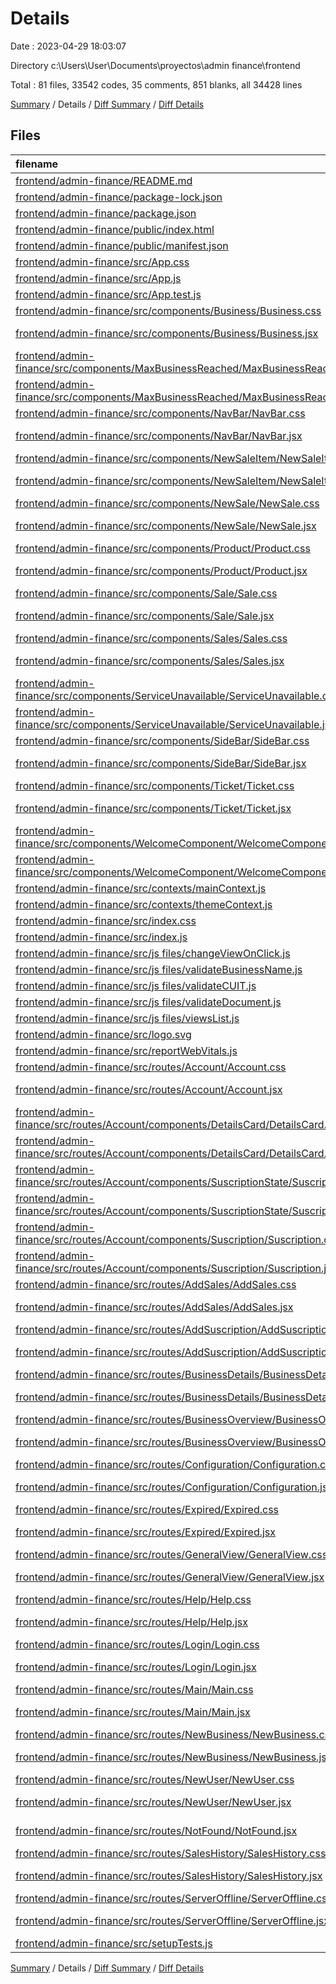 # Details

Date : 2023-04-29 18:03:07

Directory c:\\Users\\User\\Documents\\proyectos\\admin finance\\frontend

Total : 81 files,  33542 codes, 35 comments, 851 blanks, all 34428 lines

[Summary](results.md) / Details / [Diff Summary](diff.md) / [Diff Details](diff-details.md)

## Files
| filename | language | code | comment | blank | total |
| :--- | :--- | ---: | ---: | ---: | ---: |
| [frontend/admin-finance/README.md](/frontend/admin-finance/README.md) | Markdown | 43 | 0 | 32 | 75 |
| [frontend/admin-finance/package-lock.json](/frontend/admin-finance/package-lock.json) | JSON | 29,582 | 0 | 1 | 29,583 |
| [frontend/admin-finance/package.json](/frontend/admin-finance/package.json) | JSON | 43 | 0 | 1 | 44 |
| [frontend/admin-finance/public/index.html](/frontend/admin-finance/public/index.html) | HTML | 20 | 24 | 1 | 45 |
| [frontend/admin-finance/public/manifest.json](/frontend/admin-finance/public/manifest.json) | JSON | 25 | 0 | 1 | 26 |
| [frontend/admin-finance/src/App.css](/frontend/admin-finance/src/App.css) | CSS | 36 | 0 | 7 | 43 |
| [frontend/admin-finance/src/App.js](/frontend/admin-finance/src/App.js) | JavaScript | 81 | 0 | 7 | 88 |
| [frontend/admin-finance/src/App.test.js](/frontend/admin-finance/src/App.test.js) | JavaScript | 7 | 0 | 2 | 9 |
| [frontend/admin-finance/src/components/Business/Business.css](/frontend/admin-finance/src/components/Business/Business.css) | CSS | 104 | 0 | 24 | 128 |
| [frontend/admin-finance/src/components/Business/Business.jsx](/frontend/admin-finance/src/components/Business/Business.jsx) | JavaScript JSX | 31 | 0 | 12 | 43 |
| [frontend/admin-finance/src/components/MaxBusinessReached/MaxBusinessReached.css](/frontend/admin-finance/src/components/MaxBusinessReached/MaxBusinessReached.css) | CSS | 3 | 0 | 0 | 3 |
| [frontend/admin-finance/src/components/MaxBusinessReached/MaxBusinessReached.jsx](/frontend/admin-finance/src/components/MaxBusinessReached/MaxBusinessReached.jsx) | JavaScript JSX | 8 | 0 | 2 | 10 |
| [frontend/admin-finance/src/components/NavBar/NavBar.css](/frontend/admin-finance/src/components/NavBar/NavBar.css) | CSS | 115 | 0 | 27 | 142 |
| [frontend/admin-finance/src/components/NavBar/NavBar.jsx](/frontend/admin-finance/src/components/NavBar/NavBar.jsx) | JavaScript JSX | 64 | 0 | 19 | 83 |
| [frontend/admin-finance/src/components/NewSaleItem/NewSaleItem.css](/frontend/admin-finance/src/components/NewSaleItem/NewSaleItem.css) | CSS | 28 | 0 | 4 | 32 |
| [frontend/admin-finance/src/components/NewSaleItem/NewSaleItem.jsx](/frontend/admin-finance/src/components/NewSaleItem/NewSaleItem.jsx) | JavaScript JSX | 10 | 0 | 5 | 15 |
| [frontend/admin-finance/src/components/NewSale/NewSale.css](/frontend/admin-finance/src/components/NewSale/NewSale.css) | CSS | 55 | 0 | 11 | 66 |
| [frontend/admin-finance/src/components/NewSale/NewSale.jsx](/frontend/admin-finance/src/components/NewSale/NewSale.jsx) | JavaScript JSX | 24 | 0 | 5 | 29 |
| [frontend/admin-finance/src/components/Product/Product.css](/frontend/admin-finance/src/components/Product/Product.css) | CSS | 43 | 0 | 8 | 51 |
| [frontend/admin-finance/src/components/Product/Product.jsx](/frontend/admin-finance/src/components/Product/Product.jsx) | JavaScript JSX | 21 | 0 | 7 | 28 |
| [frontend/admin-finance/src/components/Sale/Sale.css](/frontend/admin-finance/src/components/Sale/Sale.css) | CSS | 48 | 0 | 8 | 56 |
| [frontend/admin-finance/src/components/Sale/Sale.jsx](/frontend/admin-finance/src/components/Sale/Sale.jsx) | JavaScript JSX | 20 | 0 | 3 | 23 |
| [frontend/admin-finance/src/components/Sales/Sales.css](/frontend/admin-finance/src/components/Sales/Sales.css) | CSS | 10 | 0 | 3 | 13 |
| [frontend/admin-finance/src/components/Sales/Sales.jsx](/frontend/admin-finance/src/components/Sales/Sales.jsx) | JavaScript JSX | 18 | 0 | 4 | 22 |
| [frontend/admin-finance/src/components/ServiceUnavailable/ServiceUnavailable.css](/frontend/admin-finance/src/components/ServiceUnavailable/ServiceUnavailable.css) | CSS | 3 | 0 | 0 | 3 |
| [frontend/admin-finance/src/components/ServiceUnavailable/ServiceUnavailable.jsx](/frontend/admin-finance/src/components/ServiceUnavailable/ServiceUnavailable.jsx) | JavaScript JSX | 9 | 0 | 5 | 14 |
| [frontend/admin-finance/src/components/SideBar/SideBar.css](/frontend/admin-finance/src/components/SideBar/SideBar.css) | CSS | 36 | 0 | 4 | 40 |
| [frontend/admin-finance/src/components/SideBar/SideBar.jsx](/frontend/admin-finance/src/components/SideBar/SideBar.jsx) | JavaScript JSX | 36 | 0 | 8 | 44 |
| [frontend/admin-finance/src/components/Ticket/Ticket.css](/frontend/admin-finance/src/components/Ticket/Ticket.css) | CSS | 6 | 0 | 1 | 7 |
| [frontend/admin-finance/src/components/Ticket/Ticket.jsx](/frontend/admin-finance/src/components/Ticket/Ticket.jsx) | JavaScript JSX | 7 | 0 | 5 | 12 |
| [frontend/admin-finance/src/components/WelcomeComponent/WelcomeComponent.css](/frontend/admin-finance/src/components/WelcomeComponent/WelcomeComponent.css) | CSS | 59 | 0 | 18 | 77 |
| [frontend/admin-finance/src/components/WelcomeComponent/WelcomeComponent.jsx](/frontend/admin-finance/src/components/WelcomeComponent/WelcomeComponent.jsx) | JavaScript JSX | 45 | 0 | 8 | 53 |
| [frontend/admin-finance/src/contexts/mainContext.js](/frontend/admin-finance/src/contexts/mainContext.js) | JavaScript | 3 | 0 | 3 | 6 |
| [frontend/admin-finance/src/contexts/themeContext.js](/frontend/admin-finance/src/contexts/themeContext.js) | JavaScript | 3 | 0 | 6 | 9 |
| [frontend/admin-finance/src/index.css](/frontend/admin-finance/src/index.css) | CSS | 12 | 0 | 2 | 14 |
| [frontend/admin-finance/src/index.js](/frontend/admin-finance/src/index.js) | JavaScript | 12 | 3 | 3 | 18 |
| [frontend/admin-finance/src/js files/changeViewOnClick.js](/frontend/admin-finance/src/js%20files/changeViewOnClick.js) | JavaScript | 40 | 0 | 7 | 47 |
| [frontend/admin-finance/src/js files/validateBusinessName.js](/frontend/admin-finance/src/js%20files/validateBusinessName.js) | JavaScript | 9 | 0 | 6 | 15 |
| [frontend/admin-finance/src/js files/validateCUIT.js](/frontend/admin-finance/src/js%20files/validateCUIT.js) | JavaScript | 4 | 0 | 5 | 9 |
| [frontend/admin-finance/src/js files/validateDocument.js](/frontend/admin-finance/src/js%20files/validateDocument.js) | JavaScript | 7 | 0 | 5 | 12 |
| [frontend/admin-finance/src/js files/viewsList.js](/frontend/admin-finance/src/js%20files/viewsList.js) | JavaScript | 2 | 0 | 1 | 3 |
| [frontend/admin-finance/src/logo.svg](/frontend/admin-finance/src/logo.svg) | XML | 1 | 0 | 0 | 1 |
| [frontend/admin-finance/src/reportWebVitals.js](/frontend/admin-finance/src/reportWebVitals.js) | JavaScript | 12 | 0 | 2 | 14 |
| [frontend/admin-finance/src/routes/Account/Account.css](/frontend/admin-finance/src/routes/Account/Account.css) | CSS | 43 | 0 | 5 | 48 |
| [frontend/admin-finance/src/routes/Account/Account.jsx](/frontend/admin-finance/src/routes/Account/Account.jsx) | JavaScript JSX | 29 | 0 | 6 | 35 |
| [frontend/admin-finance/src/routes/Account/components/DetailsCard/DetailsCard.css](/frontend/admin-finance/src/routes/Account/components/DetailsCard/DetailsCard.css) | CSS | 28 | 0 | 2 | 30 |
| [frontend/admin-finance/src/routes/Account/components/DetailsCard/DetailsCard.jsx](/frontend/admin-finance/src/routes/Account/components/DetailsCard/DetailsCard.jsx) | JavaScript JSX | 23 | 0 | 5 | 28 |
| [frontend/admin-finance/src/routes/Account/components/SuscriptionState/SuscriptionState.css](/frontend/admin-finance/src/routes/Account/components/SuscriptionState/SuscriptionState.css) | CSS | 41 | 0 | 5 | 46 |
| [frontend/admin-finance/src/routes/Account/components/SuscriptionState/SuscriptionState.jsx](/frontend/admin-finance/src/routes/Account/components/SuscriptionState/SuscriptionState.jsx) | JavaScript JSX | 18 | 0 | 6 | 24 |
| [frontend/admin-finance/src/routes/Account/components/Suscription/Suscription.css](/frontend/admin-finance/src/routes/Account/components/Suscription/Suscription.css) | CSS | 55 | 0 | 8 | 63 |
| [frontend/admin-finance/src/routes/Account/components/Suscription/Suscription.jsx](/frontend/admin-finance/src/routes/Account/components/Suscription/Suscription.jsx) | JavaScript JSX | 11 | 0 | 2 | 13 |
| [frontend/admin-finance/src/routes/AddSales/AddSales.css](/frontend/admin-finance/src/routes/AddSales/AddSales.css) | CSS | 104 | 0 | 23 | 127 |
| [frontend/admin-finance/src/routes/AddSales/AddSales.jsx](/frontend/admin-finance/src/routes/AddSales/AddSales.jsx) | JavaScript JSX | 213 | 0 | 52 | 265 |
| [frontend/admin-finance/src/routes/AddSuscription/AddSuscription.css](/frontend/admin-finance/src/routes/AddSuscription/AddSuscription.css) | CSS | 15 | 0 | 3 | 18 |
| [frontend/admin-finance/src/routes/AddSuscription/AddSuscription.jsx](/frontend/admin-finance/src/routes/AddSuscription/AddSuscription.jsx) | JavaScript JSX | 102 | 4 | 19 | 125 |
| [frontend/admin-finance/src/routes/BusinessDetails/BusinessDetails.css](/frontend/admin-finance/src/routes/BusinessDetails/BusinessDetails.css) | CSS | 152 | 0 | 35 | 187 |
| [frontend/admin-finance/src/routes/BusinessDetails/BusinessDetails.jsx](/frontend/admin-finance/src/routes/BusinessDetails/BusinessDetails.jsx) | JavaScript JSX | 113 | 0 | 34 | 147 |
| [frontend/admin-finance/src/routes/BusinessOverview/BusinessOverview.css](/frontend/admin-finance/src/routes/BusinessOverview/BusinessOverview.css) | CSS | 372 | 0 | 59 | 431 |
| [frontend/admin-finance/src/routes/BusinessOverview/BusinessOverview.jsx](/frontend/admin-finance/src/routes/BusinessOverview/BusinessOverview.jsx) | JavaScript JSX | 195 | 0 | 34 | 229 |
| [frontend/admin-finance/src/routes/Configuration/Configuration.css](/frontend/admin-finance/src/routes/Configuration/Configuration.css) | CSS | 5 | 0 | 1 | 6 |
| [frontend/admin-finance/src/routes/Configuration/Configuration.jsx](/frontend/admin-finance/src/routes/Configuration/Configuration.jsx) | JavaScript JSX | 29 | 0 | 4 | 33 |
| [frontend/admin-finance/src/routes/Expired/Expired.css](/frontend/admin-finance/src/routes/Expired/Expired.css) | CSS | 16 | 0 | 3 | 19 |
| [frontend/admin-finance/src/routes/Expired/Expired.jsx](/frontend/admin-finance/src/routes/Expired/Expired.jsx) | JavaScript JSX | 15 | 0 | 4 | 19 |
| [frontend/admin-finance/src/routes/GeneralView/GeneralView.css](/frontend/admin-finance/src/routes/GeneralView/GeneralView.css) | CSS | 186 | 0 | 37 | 223 |
| [frontend/admin-finance/src/routes/GeneralView/GeneralView.jsx](/frontend/admin-finance/src/routes/GeneralView/GeneralView.jsx) | JavaScript JSX | 143 | 0 | 26 | 169 |
| [frontend/admin-finance/src/routes/Help/Help.css](/frontend/admin-finance/src/routes/Help/Help.css) | CSS | 12 | 0 | 0 | 12 |
| [frontend/admin-finance/src/routes/Help/Help.jsx](/frontend/admin-finance/src/routes/Help/Help.jsx) | JavaScript JSX | 15 | 0 | 3 | 18 |
| [frontend/admin-finance/src/routes/Login/Login.css](/frontend/admin-finance/src/routes/Login/Login.css) | CSS | 105 | 0 | 25 | 130 |
| [frontend/admin-finance/src/routes/Login/Login.jsx](/frontend/admin-finance/src/routes/Login/Login.jsx) | JavaScript JSX | 82 | 0 | 31 | 113 |
| [frontend/admin-finance/src/routes/Main/Main.css](/frontend/admin-finance/src/routes/Main/Main.css) | CSS | 48 | 0 | 11 | 59 |
| [frontend/admin-finance/src/routes/Main/Main.jsx](/frontend/admin-finance/src/routes/Main/Main.jsx) | JavaScript JSX | 55 | 0 | 11 | 66 |
| [frontend/admin-finance/src/routes/NewBusiness/NewBusiness.css](/frontend/admin-finance/src/routes/NewBusiness/NewBusiness.css) | CSS | 95 | 0 | 16 | 111 |
| [frontend/admin-finance/src/routes/NewBusiness/NewBusiness.jsx](/frontend/admin-finance/src/routes/NewBusiness/NewBusiness.jsx) | JavaScript JSX | 77 | 0 | 17 | 94 |
| [frontend/admin-finance/src/routes/NewUser/NewUser.css](/frontend/admin-finance/src/routes/NewUser/NewUser.css) | CSS | 175 | 0 | 39 | 214 |
| [frontend/admin-finance/src/routes/NewUser/NewUser.jsx](/frontend/admin-finance/src/routes/NewUser/NewUser.jsx) | JavaScript JSX | 102 | 0 | 17 | 119 |
| [frontend/admin-finance/src/routes/NotFound/NotFound.jsx](/frontend/admin-finance/src/routes/NotFound/NotFound.jsx) | JavaScript JSX | 10 | 0 | 6 | 16 |
| [frontend/admin-finance/src/routes/SalesHistory/SalesHistory.css](/frontend/admin-finance/src/routes/SalesHistory/SalesHistory.css) | CSS | 37 | 0 | 7 | 44 |
| [frontend/admin-finance/src/routes/SalesHistory/SalesHistory.jsx](/frontend/admin-finance/src/routes/SalesHistory/SalesHistory.jsx) | JavaScript JSX | 60 | 0 | 7 | 67 |
| [frontend/admin-finance/src/routes/ServerOffline/ServerOffline.css](/frontend/admin-finance/src/routes/ServerOffline/ServerOffline.css) | CSS | 4 | 0 | 1 | 5 |
| [frontend/admin-finance/src/routes/ServerOffline/ServerOffline.jsx](/frontend/admin-finance/src/routes/ServerOffline/ServerOffline.jsx) | JavaScript JSX | 11 | 0 | 3 | 14 |
| [frontend/admin-finance/src/setupTests.js](/frontend/admin-finance/src/setupTests.js) | JavaScript | 1 | 4 | 1 | 6 |

[Summary](results.md) / Details / [Diff Summary](diff.md) / [Diff Details](diff-details.md)